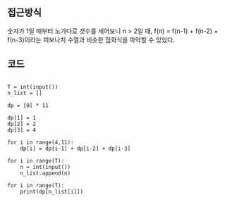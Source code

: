 ## 접근방식
 숫자가 1일 때부터 노가다로 갯수를 세어보니
 n > 2일 때,
 f(n) = f(n-1) + f(n-2) + f(n-3)이라는 피보나치 수열과 비슷한 점화식을 파악할 수 있었다.


## 코드
<pre><code>
T = int(input())
n_list = []

dp = [0] * 11

dp[1] = 1
dp[2] = 2
dp[3] = 4

for i in range(4,11):
    dp[i] = dp[i-1] + dp[i-2] + dp[i-3]

for i in range(T):
    n = int(input())
    n_list.append(n)

for i in range(T):
    print(dp[n_list[i]])
</code></pre>
